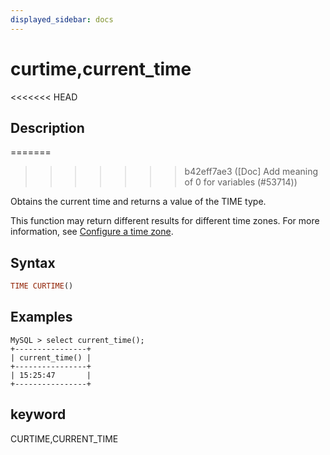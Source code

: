 ```yaml
---
displayed_sidebar: docs
---
```


# curtime,current_time

<<<<<<< HEAD
## Description
=======

>>>>>>> b42eff7ae3 ([Doc] Add meaning of 0 for variables (#53714))

Obtains the current time and returns a value of the TIME type.

This function may return different results for different time zones. For more information, see [Configure a time zone](../../../administration/management/timezone.md).

## Syntax

```Haskell
TIME CURTIME()
```

## Examples

```Plain Text
MySQL > select current_time();
+----------------+
| current_time() |
+----------------+
| 15:25:47       |
+----------------+
```

## keyword

CURTIME,CURRENT_TIME
